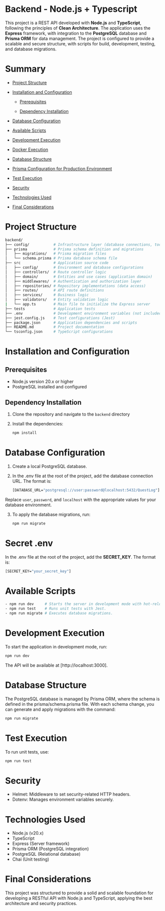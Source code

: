 # **Backend - Node.js + Typescript** #

This project is a REST API developed with **Node.js** and **TypeScript**, following the principles of **Clean Architecture**. The application uses the **Express** framework, with integration to the **PostgreSQL** database and **Prisma ORM** for data management. The project is configured to provide a scalable and secure structure, with scripts for build, development, testing, and database migrations.

# Summary
*  [Project Structure](#project-structure)
* [Installation and Configuration](#installation-and-configuration)

    * [Prerequisites](#prerequisites)
    
    * [Dependency Installation](#dependency-installation)
* [Database Configuration](#database-configuration)
* [Available Scripts](#available-scripts)
* [Development Execution](#development-execution)
* [Docker Execution](#docker-execution)
* [Database Structure](#database-structure)
* [Prisma Configuration for Production Environment](#prisma-configuration-for-production-environment)
* [Test Execution](#test-execution)
* [Security](#security)
* [Technologies Used](#technologies-used)
* [Final Considerations](#final-considerations)

# Project Structure
```bash
backend/
├── config/           # Infrastructure layer (database connections, tools)
├── prisma            # Prisma schema definition and migrations
│   ├── migrations/   # Prisma migration files
│   └── schema.prisma # Prisma database schema file
├── src               # Application source code
│   ├── config/       # Environment and database configurations
│   ├── controllers/  # Route controller logic
│   ├── domain/       # Entities and use cases (application domain)
│   ├── middlewares/  # Authentication and authorization layer
│   ├── repositories/ # Repository implementations (data access)
│   ├── routes/       # API route definitions
│   ├── services/     # Business logic
│   ├── validators/   # Entity validation logic
|   └── app.ts        # Main file to initialize the Express server
├── tests             # Application tests
├── .env              # Development environment variables (not included in the repository)
├── jest.config.js    # Test configurations (Jest)
├── package.json      # Application dependencies and scripts
├── README.md         # Project documentation
└── tsconfig.json     # TypeScript configurations
```

# **Installation and Configuration**

## Prerequisites
- Node.js version 20.x or higher
- PostgreSQL installed and configured

## Dependency Installation

1.  Clone the repository and navigate to the `backend` directory
2.  Install the dependencies:

      ```bash
      npm install
      ```

# Database Configuration

1. Create a local PostgreSQL database.

2. In the .env file at the root of the project, add the database connection URL. The format is:

   ```bash
   [DATABASE_URL="postgresql://user:password@localhost:5432/QuestLog"]
   ```
Replace `user`, `password`, and `localhost` with the appropriate values for your database environment.

3. To apply the database migrations, run:

   ```bash
   npm run migrate
   ```

# Secret .env

In the .env file at the root of the project, add the **SECRET_KEY**. The format is:

   ```bash
   [SECRET_KEY="your_secret_key"]
   ```

# **Available Scripts**

```bash
- npm run dev     # Starts the server in development mode with hot-reload (using ts-node-dev).
- npm run test    # Runs unit tests with Jest.
- npm run migrate # Executes database migrations.
```

# **Development Execution**
To start the application in development mode, run:

```bash
npm run dev
```

The API will be available at [http://localhost:3000].

# **Database Structure**

The PostgreSQL database is managed by Prisma ORM, where the schema is defined in the prisma/schema.prisma file. With each schema change, you can generate and apply migrations with the command:

```bash
npm run migrate
```

# **Test Execution**
To run unit tests, use:

```bash
npm run test
```

# **Security**

- Helmet: Middleware to set security-related HTTP headers.
- Dotenv: Manages environment variables securely.

# **Technologies Used**

- Node.js (v20.x)
- TypeScript
- Express (Server framework)
- Prisma ORM (PostgreSQL integration)
- PostgreSQL (Relational database)
- Chai (Unit testing)

# **Final Considerations**

This project was structured to provide a solid and scalable foundation for developing a RESTful API with Node.js and TypeScript, applying the best architecture and security practices.